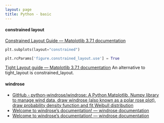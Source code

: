 ```yaml
---
layout: page
title: Python - basic
---
```


#### constrained layout
[Constrained Layout Guide — Matplotlib 3.7.1 documentation](https://matplotlib.org/stable/tutorials/intermediate/constrainedlayout_guide.html)

```python
plt.subplots(layout="constrained")

plt.rcParams['figure.constrained_layout.use'] = True
```

[Tight Layout guide — Matplotlib 3.7.1 documentation](https://matplotlib.org/stable/tutorials/intermediate/tight_layout_guide.html)
An alternative to tight_layout is constrained_layout.

#### windrose
* [GitHub - python-windrose/windrose: A Python Matplotlib, Numpy library to manage wind data, draw windrose (also known as a polar rose plot), draw probability density function and fit Weibull distribution](https://github.com/python-windrose/windrose)
* [Welcome to windrose’s documentation! — windrose documentation](https://python-windrose.github.io/windrose/index.html)
* [Welcome to windrose’s documentation! — windrose documentation](https://windrose.readthedocs.io/en/latest/index.html)


